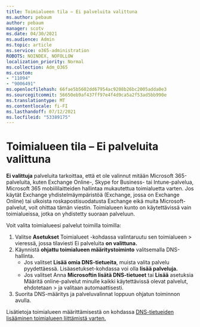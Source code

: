 ```yaml
---
title: Toimialueen tila – Ei palveluita valittuna
ms.author: pebaum
author: pebaum
manager: scotv
ms.date: 04/30/2021
ms.audience: Admin
ms.topic: article
ms.service: o365-administration
ROBOTS: NOINDEX, NOFOLLOW
localization_priority: Normal
ms.collection: Adm_O365
ms.custom:
- "11094"
- "9006491"
ms.openlocfilehash: 66fae5b5602dd67954ac9208b26bc2005adda0e3
ms.sourcegitcommit: 56650eb9af437ff97e4f4d9ca5a2f53ad5bb990e
ms.translationtype: MT
ms.contentlocale: fi-FI
ms.lasthandoff: 07/12/2021
ms.locfileid: "53389175"
---
```

# <a name="domain-status---no-services-selected"></a>Toimialueen tila – Ei palveluita valittuna

**Ei valittuja** palveluita tarkoittaa, että et ole valinnut mitään Microsoft 365-palveluita, kuten Exchange Online-, Skype for Business- tai Intune-palvelua, Microsoft 365 mobiililaitteiden hallintaa mukautettua toimialuetta varten. Jos käytät Exchange yhdistelmäympäristöä (Exchange, jossa on Exchange Online) tai ulkoista roskapostisuodatusta Exchange eikä muita Microsoft-palvelut, voit ohittaa tämän viestin. Toimialueen kunto on käytettävissä vain toimialueissa, jotka on yhdistetty suoraan palveluun.

Voit valita toimialueesi palvelut toimilla toimilla:

1. Valitse **Asetukset** Toimialueet -kohdassa valintaruutu sen toimialueen  >  [](https://admin.microsoft.com/Adminportal/Home)vieressä, jossa tilaviesti Ei palveluita **on valittuna.**
1. Käynnistä **ohjattu toimialueen määritystoiminto** valitsemalla DNS-hallinta.
    - Jos valitset **Lisää omia DNS-tietueita**, muista valita palvelu pyydettäessä. Lisäasetukset-kohdassa voi olla **lisää palveluja.**
    - Jos valitset Anna **Microsoftin lisätä DNS-tietueet** tai **Lisää** asetuksia Määritä online-palvelut minulle kaikki käytettävissä olevat palvelut, ehdotetaan  >   ja valitaan automaattisesti.
1. Suorita DNS-määritys ja palveluvalinnat loppuun ohjatun toiminnon avulla.
 
Lisätietoja toimialueen määrittämisestä on kohdassa [DNS-tietueiden lisääminen toimialueen liittämistä varten.](/microsoft-365/admin/get-help-with-domains/create-dns-records-at-any-dns-hosting-provider)

